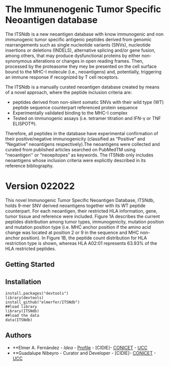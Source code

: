 # The Immunenogenic Tumor Specific Neoantigen database
The ITSNdb is a new  neoantigen database with know immunogenic and non immunogenic tumor specific antigenic peptides derived from genomic rearrangements such as single nucleotide variants (SNVs),  nucleotide insertions or deletions (INDELS), alternative splicing and/or gene fusion, among others, that may produce dysfunctional proteins by either non-synonymous alterations or changes in open reading frames. Then, processed by the proteasome they mey be presented on the cell surface bound to the MHC-I molecule (i.e., neoantigens) and, potentially, triggering an immune response if recognized by T cell receptors.

The ITSNdb is a manually curated neoantigen database created by means of a novel approach, where the peptide inclusion criteria are: 

* peptides derived from non-silent somatic SNVs with their wild type (WT) peptide sequence counterpart referenced protein sequence
* Experimentally validated binding to the MHC-I complex
* Tested on immunogenic assays (i.e. tetramer titration and IFN-γ or TNF ELISPOT®). 

Therefore, all peptides in the database have experimental confirmation of their positive/negative immunogenicity (classified as “Positive” and “Negative” neoantigens respectively).The neoantigens were collected and curated from published articles searched on PubMedTM using “neoantigen'' or “neoepitopes” as keywords. The ITSNdb only includes neoantigens whose inclusion criteria were explicitly described in its reference bibliography. 

# Version 022022
This novel Immunogenic Tumor Specific Neoantigen Database, ITSNdb, holds 9-mer SNV derived neoantigens together with its WT peptide counterpart. For each neoantigen, their restricted HLA information, gene, tumor tissue and reference were included. Figure 1A describes the current peptides distribution among tumor types, immunogenicity, mutation position and mutation position type (i.e. MHC anchor position if the amino acid change was located at position 2 or 9 in the sequence and MHC non-anchor position). In Figure 1B, the peptide count distribution for HLA restriction type is shown, whereas HLA A02:01 represents 63.93% of the HLA restricted peptides.

## Getting Started


## Installation
```
install.packages("devtools")
library(devtools)
install_github("elmerfer/ITSNdb")
##load library
library(ITSNdb)
##load the data 
data(ITSNdb)
```

## Authors
* **Elmer A. Fernández - *Idea* - [Profile](https://www.researchgate.net/profile/Elmer_Fernandez) - [CIDIE]- [CONICET](http://www.conicet.gov.ar) - [UCC](http://www.ucc.edu.ar) 
* **Guadalupe Nibeyro - Curator and Developer - [CIDIE]- [CONICET](http://www.conicet.gov.ar) - [UCC](http://www.ucc.edu.ar) 
